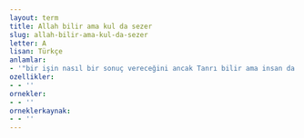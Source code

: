 ```yaml
---
layout: term
title: Allah bilir ama kul da sezer
slug: allah-bilir-ama-kul-da-sezer
letter: A
lisan: Türkçe
anlamlar:
- '"bir işin nasıl bir sonuç vereceğini ancak Tanrı bilir ama insan da kafasını kullanarak aşağı yukarı bir tahminde bulunur" anlamında kullanılan bir söz'
ozellikler:
- - ''
ornekler:
- - ''
orneklerkaynak:
- - ''
---
```

